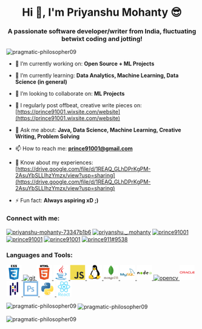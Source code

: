 <h1 align="center">Hi 👋, I'm Priyanshu Mohanty 😎</h1>
<h3 align="center">A passionate software developer/writer from India, fluctuating betwixt coding and jotting!</h3>

<p align="left"> <img src="https://komarev.com/ghpvc/?username=pragmatic-philosopher09&label=Profile%20views&color=0e75b6&style=flat" alt="pragmatic-philosopher09" /> </p>

- 🔭 I’m currently working on: **Open Source + ML Projects**

- 🌱 I’m currently learning: **Data Analytics, Machine Learning, Data Science (in general)**

- 👯 I’m looking to collaborate on: **ML Projects**

- 📝 I regularly post offbeat, creative write pieces on: [https://prince91001.wixsite.com/website](https://prince91001.wixsite.com/website)

- 💬 Ask me about: **Java, Data Science, Machine Learning, Creative Writing, Problem Solving**

- 📫 How to reach me: **prince91001@gmail.com**

- 📄 Know about my experiences: [https://drive.google.com/file/d/1REAQ_GLhDPrKgPM-2AsuYbSLLlhzYmzx/view?usp=sharing](https://drive.google.com/file/d/1REAQ_GLhDPrKgPM-2AsuYbSLLlhzYmzx/view?usp=sharing)

- ⚡ Fun fact: **Always aspiring xD ;)**

<h3 align="left">Connect with me:</h3>
<p align="left">
<a href="https://linkedin.com/in/priyanshu-mohanty-73347b1b6" target="blank"><img align="center" src="https://raw.githubusercontent.com/rahuldkjain/github-profile-readme-generator/master/src/images/icons/Social/linked-in-alt.svg" alt="priyanshu-mohanty-73347b1b6" height="30" width="40" /></a>
<a href="https://instagram.com/priyanshu._.mohanty" target="blank"><img align="center" src="https://raw.githubusercontent.com/rahuldkjain/github-profile-readme-generator/master/src/images/icons/Social/instagram.svg" alt="priyanshu._.mohanty" height="30" width="40" /></a>
<a href="https://www.hackerrank.com/prince91001" target="blank"><img align="center" src="https://raw.githubusercontent.com/rahuldkjain/github-profile-readme-generator/master/src/images/icons/Social/hackerrank.svg" alt="prince91001" height="30" width="40" /></a>
<a href="https://www.leetcode.com/prince91001" target="blank"><img align="center" src="https://raw.githubusercontent.com/rahuldkjain/github-profile-readme-generator/master/src/images/icons/Social/leet-code.svg" alt="prince91001" height="30" width="40" /></a>
<a href="https://auth.geeksforgeeks.org/user/prince91001" target="blank"><img align="center" src="https://raw.githubusercontent.com/rahuldkjain/github-profile-readme-generator/master/src/images/icons/Social/geeks-for-geeks.svg" alt="prince91001" height="30" width="40" /></a>
<a href="https://discord.gg/prince911#9538" target="blank"><img align="center" src="https://raw.githubusercontent.com/rahuldkjain/github-profile-readme-generator/master/src/images/icons/Social/discord.svg" alt="prince911#9538" height="30" width="40" /></a>
</p>

<h3 align="left">Languages and Tools:</h3>
<p align="left">  <a href="https://www.w3schools.com/css/" target="_blank" rel="noreferrer"> <img src="https://raw.githubusercontent.com/devicons/devicon/master/icons/css3/css3-original-wordmark.svg" alt="css3" width="40" height="40"/> </a> <a href="https://git-scm.com/" target="_blank" rel="noreferrer"> <img src="https://www.vectorlogo.zone/logos/git-scm/git-scm-icon.svg" alt="git" width="40" height="40"/> </a> <a href="https://www.w3.org/html/" target="_blank" rel="noreferrer"> <img src="https://raw.githubusercontent.com/devicons/devicon/master/icons/html5/html5-original-wordmark.svg" alt="html5" width="40" height="40"/> </a> <a href="https://www.java.com" target="_blank" rel="noreferrer"> <img src="https://raw.githubusercontent.com/devicons/devicon/master/icons/java/java-original.svg" alt="java" width="40" height="40"/> </a> <a href="https://developer.mozilla.org/en-US/docs/Web/JavaScript" target="_blank" rel="noreferrer"> <img src="https://raw.githubusercontent.com/devicons/devicon/master/icons/javascript/javascript-original.svg" alt="javascript" width="40" height="40"/> </a> <a href="https://www.linux.org/" target="_blank" rel="noreferrer"> <img src="https://raw.githubusercontent.com/devicons/devicon/master/icons/linux/linux-original.svg" alt="linux" width="40" height="40"/> </a> <a href="https://www.mongodb.com/" target="_blank" rel="noreferrer"> <img src="https://raw.githubusercontent.com/devicons/devicon/master/icons/mongodb/mongodb-original-wordmark.svg" alt="mongodb" width="40" height="40"/> </a> <a href="https://www.mysql.com/" target="_blank" rel="noreferrer"> <img src="https://raw.githubusercontent.com/devicons/devicon/master/icons/mysql/mysql-original-wordmark.svg" alt="mysql" width="40" height="40"/> </a> <a href="https://nodejs.org" target="_blank" rel="noreferrer"> <img src="https://raw.githubusercontent.com/devicons/devicon/master/icons/nodejs/nodejs-original-wordmark.svg" alt="nodejs" width="40" height="40"/> </a> <a href="https://opencv.org/" target="_blank" rel="noreferrer"> <img src="https://www.vectorlogo.zone/logos/opencv/opencv-icon.svg" alt="opencv" width="40" height="40"/> </a> <a href="https://www.oracle.com/" target="_blank" rel="noreferrer"> <img src="https://raw.githubusercontent.com/devicons/devicon/master/icons/oracle/oracle-original.svg" alt="oracle" width="40" height="40"/> </a> <a href="https://pandas.pydata.org/" target="_blank" rel="noreferrer"> <img src="https://raw.githubusercontent.com/devicons/devicon/2ae2a900d2f041da66e950e4d48052658d850630/icons/pandas/pandas-original.svg" alt="pandas" width="40" height="40"/> </a> <a href="https://www.photoshop.com/en" target="_blank" rel="noreferrer"> <img src="https://raw.githubusercontent.com/devicons/devicon/master/icons/photoshop/photoshop-line.svg" alt="photoshop" width="40" height="40"/> </a> <a href="https://www.python.org" target="_blank" rel="noreferrer"> <img src="https://raw.githubusercontent.com/devicons/devicon/master/icons/python/python-original.svg" alt="python" width="40" height="40"/> </a> <a href="https://reactjs.org/" target="_blank" rel="noreferrer"> <img src="https://raw.githubusercontent.com/devicons/devicon/master/icons/react/react-original-wordmark.svg" alt="react" width="40" height="40"/> </a> </p>

<p><img align="left" src="https://github-readme-stats.vercel.app/api/top-langs?username=pragmatic-philosopher09&show_icons=true&locale=en&layout=compact" alt="pragmatic-philosopher09" /></p>

<p>&nbsp;<img align="center" src="https://github-readme-stats.vercel.app/api?username=pragmatic-philosopher09&show_icons=true&locale=en" alt="pragmatic-philosopher09" /></p>

<p><img align="center" src="https://github-readme-streak-stats.herokuapp.com/?user=pragmatic-philosopher09&" alt="pragmatic-philosopher09" /></p>
